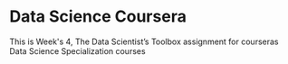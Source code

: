 # Data Science Coursera

This is Week's 4, The Data Scientist’s Toolbox assignment for courseras Data Science Specialization courses
